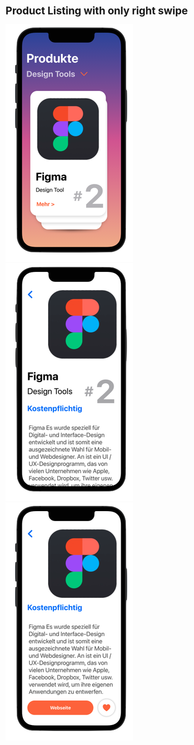 # Product Listing with only right swipe


![Alt-Text](/ProductListing1.png)
![Alt-Text](/ProductListing2.png)
![Alt-Text](/ProductListing3.png)

